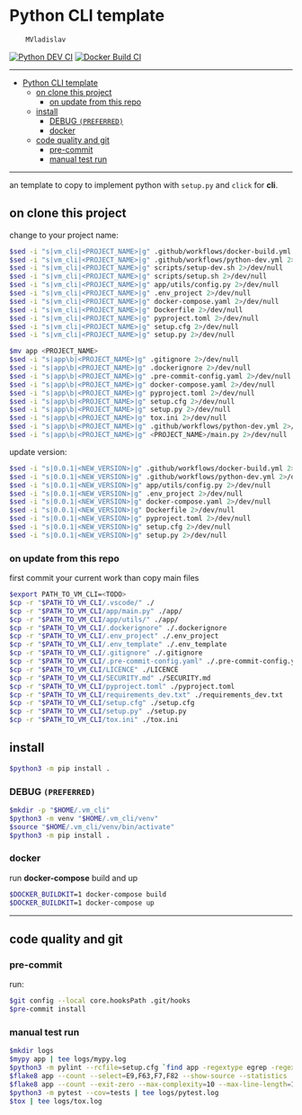 # Python CLI template

```sh
    MVladislav
```

[![Python DEV CI](https://github.com/MVladislav/vm-cli-template/actions/workflows/python-dev.yml/badge.svg?branch=develop)](https://github.com/MVladislav/vm-cli-template/actions/workflows/python-dev.yml)
[![Docker Build CI](https://github.com/MVladislav/vm-cli-template/actions/workflows/docker-build.yml/badge.svg?branch=develop)](https://github.com/MVladislav/vm-cli-template/actions/workflows/docker-build.yml)

---

- [Python CLI template](#python-cli-template)
  - [on clone this project](#on-clone-this-project)
    - [on update from this repo](#on-update-from-this-repo)
  - [install](#install)
    - [DEBUG `(PREFERRED)`](#debug-preferred)
    - [docker](#docker)
  - [code quality and git](#code-quality-and-git)
    - [pre-commit](#pre-commit)
    - [manual test run](#manual-test-run)

---

an template to copy to implement python with `setup.py` and `click` for **cli**.

## on clone this project

change to your project name:

```sh
$sed -i "s|vm_cli|<PROJECT_NAME>|g" .github/workflows/docker-build.yml 2>/dev/null
$sed -i "s|vm_cli|<PROJECT_NAME>|g" .github/workflows/python-dev.yml 2>/dev/null
$sed -i "s|vm_cli|<PROJECT_NAME>|g" scripts/setup-dev.sh 2>/dev/null
$sed -i "s|vm_cli|<PROJECT_NAME>|g" scripts/setup.sh 2>/dev/null
$sed -i "s|vm_cli|<PROJECT_NAME>|g" app/utils/config.py 2>/dev/null
$sed -i "s|vm_cli|<PROJECT_NAME>|g" .env_project 2>/dev/null
$sed -i "s|vm_cli|<PROJECT_NAME>|g" docker-compose.yaml 2>/dev/null
$sed -i "s|vm_cli|<PROJECT_NAME>|g" Dockerfile 2>/dev/null
$sed -i "s|vm_cli|<PROJECT_NAME>|g" pyproject.toml 2>/dev/null
$sed -i "s|vm_cli|<PROJECT_NAME>|g" setup.cfg 2>/dev/null
$sed -i "s|vm_cli|<PROJECT_NAME>|g" setup.py 2>/dev/null

$mv app <PROJECT_NAME>
$sed -i "s|app\b|<PROJECT_NAME>|g" .gitignore 2>/dev/null
$sed -i "s|app\b|<PROJECT_NAME>|g" .dockerignore 2>/dev/null
$sed -i "s|app\b|<PROJECT_NAME>|g" .pre-commit-config.yaml 2>/dev/null
$sed -i "s|app\b|<PROJECT_NAME>|g" docker-compose.yaml 2>/dev/null
$sed -i "s|app\b|<PROJECT_NAME>|g" pyproject.toml 2>/dev/null
$sed -i "s|app\b|<PROJECT_NAME>|g" setup.cfg 2>/dev/null
$sed -i "s|app\b|<PROJECT_NAME>|g" setup.py 2>/dev/null
$sed -i "s|app\b|<PROJECT_NAME>|g" tox.ini 2>/dev/null
$sed -i "s|app\b|<PROJECT_NAME>|g" .github/workflows/python-dev.yml 2>/dev/null
$sed -i "s|app\b|<PROJECT_NAME>|g" <PROJECT_NAME>/main.py 2>/dev/null
```

update version:

```sh
$sed -i "s|0.0.1|<NEW_VERSION>|g" .github/workflows/docker-build.yml 2>/dev/null
$sed -i "s|0.0.1|<NEW_VERSION>|g" .github/workflows/python-dev.yml 2>/dev/null
$sed -i "s|0.0.1|<NEW_VERSION>|g" app/utils/config.py 2>/dev/null
$sed -i "s|0.0.1|<NEW_VERSION>|g" .env_project 2>/dev/null
$sed -i "s|0.0.1|<NEW_VERSION>|g" docker-compose.yaml 2>/dev/null
$sed -i "s|0.0.1|<NEW_VERSION>|g" Dockerfile 2>/dev/null
$sed -i "s|0.0.1|<NEW_VERSION>|g" pyproject.toml 2>/dev/null
$sed -i "s|0.0.1|<NEW_VERSION>|g" setup.cfg 2>/dev/null
$sed -i "s|0.0.1|<NEW_VERSION>|g" setup.py 2>/dev/null
```

### on update from this repo

first commit your current work than copy main files

```sh
$export PATH_TO_VM_CLI=<TODO>
$cp -r "$PATH_TO_VM_CLI/.vscode/" ./
$cp -r "$PATH_TO_VM_CLI/app/main.py" ./app/
$cp -r "$PATH_TO_VM_CLI/app/utils/" ./app/
$cp -r "$PATH_TO_VM_CLI/.dockerignore" ./.dockerignore
$cp -r "$PATH_TO_VM_CLI/.env_project" ./.env_project
$cp -r "$PATH_TO_VM_CLI/.env_template" ./.env_template
$cp -r "$PATH_TO_VM_CLI/.gitignore" ./.gitignore
$cp -r "$PATH_TO_VM_CLI/.pre-commit-config.yaml" ./.pre-commit-config.yaml
$cp -r "$PATH_TO_VM_CLI/LICENCE" ./LICENCE
$cp -r "$PATH_TO_VM_CLI/SECURITY.md" ./SECURITY.md
$cp -r "$PATH_TO_VM_CLI/pyproject.toml" ./pyproject.toml
$cp -r "$PATH_TO_VM_CLI/requirements_dev.txt" ./requirements_dev.txt
$cp -r "$PATH_TO_VM_CLI/setup.cfg" ./setup.cfg
$cp -r "$PATH_TO_VM_CLI/setup.py" ./setup.py
$cp -r "$PATH_TO_VM_CLI/tox.ini" ./tox.ini
```

## install

```sh
$python3 -m pip install .
```

### DEBUG `(PREFERRED)`

```sh
$mkdir -p "$HOME/.vm_cli"
$python3 -m venv "$HOME/.vm_cli/venv"
$source "$HOME/.vm_cli/venv/bin/activate"
$python3 -m pip install .
```

### docker

run **docker-compose** build and up

```sh
$DOCKER_BUILDKIT=1 docker-compose build
$DOCKER_BUILDKIT=1 docker-compose up
```

---

## code quality and git

### pre-commit

run:

```sh
$git config --local core.hooksPath .git/hooks
$pre-commit install
```

### manual test run

```sh
$mkdir logs
$mypy app | tee logs/mypy.log
$python3 -m pylint --rcfile=setup.cfg `find app -regextype egrep -regex '(.*.py)$'` | tee logs/pylint.log
$flake8 app --count --select=E9,F63,F7,F82 --show-source --statistics | tee logs/flake8_1.log
$flake8 app --count --exit-zero --max-complexity=10 --max-line-length=127 --statistics | tee logs/flake8_2.log
$python3 -m pytest --cov=tests | tee logs/pytest.log
$tox | tee logs/tox.log
```
